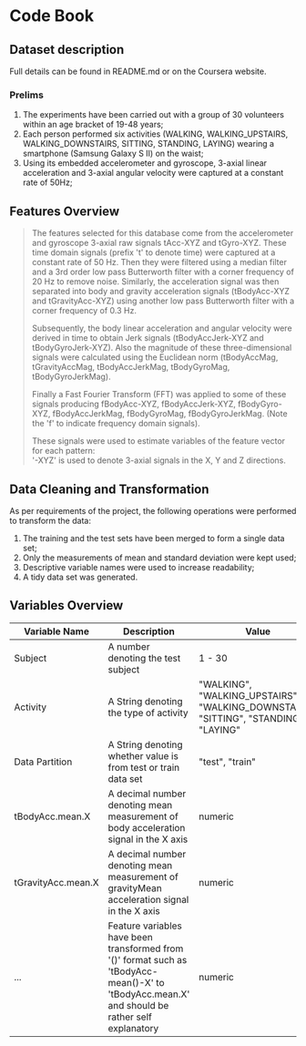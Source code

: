 # Code Book

## Dataset description

Full details can be found in README.md or on the Coursera website.

### Prelims
1.  The experiments have been carried out with a group of 30 volunteers within an age bracket of 19-48 years;
2.  Each person performed six activities (WALKING, WALKING_UPSTAIRS, WALKING_DOWNSTAIRS, SITTING, STANDING, LAYING) wearing a smartphone (Samsung Galaxy S II) on the waist;
3.  Using its embedded accelerometer and gyroscope, 3-axial linear acceleration and 3-axial angular velocity were captured at a constant rate of 50Hz;

## Features Overview

>The features selected for this database come from the accelerometer and gyroscope 3-axial raw signals tAcc-XYZ and tGyro-XYZ. These time domain signals (prefix 't' to denote time) were captured at a constant rate of 50 Hz. Then they were filtered using a median filter and a 3rd order low pass Butterworth filter with a corner frequency of 20 Hz to remove noise. Similarly, the acceleration signal was then separated into body and gravity acceleration signals (tBodyAcc-XYZ and tGravityAcc-XYZ) using another low pass Butterworth filter with a corner frequency of 0.3 Hz.
>
>Subsequently, the body linear acceleration and angular velocity were derived in time to obtain Jerk signals (tBodyAccJerk-XYZ and tBodyGyroJerk-XYZ). Also the magnitude of these three-dimensional signals were calculated using the Euclidean norm (tBodyAccMag, tGravityAccMag, tBodyAccJerkMag, tBodyGyroMag, tBodyGyroJerkMag).
>
>Finally a Fast Fourier Transform (FFT) was applied to some of these signals producing fBodyAcc-XYZ, fBodyAccJerk-XYZ, fBodyGyro-XYZ, fBodyAccJerkMag, fBodyGyroMag, fBodyGyroJerkMag. (Note the 'f' to indicate frequency domain signals).
>
>These signals were used to estimate variables of the feature vector for each pattern:  
'-XYZ' is used to denote 3-axial signals in the X, Y and Z directions.

## Data Cleaning and Transformation
As per requirements of the project, the following operations were performed to transform the data:

1.  The training and the test sets have been merged to form a single data set;
2.  Only the measurements of mean and standard deviation were kept used;
3.  Descriptive variable names were used to increase readability;
4.  A tidy data set was generated.

## Variables Overview
| Variable Name      | Description                                                                                                                                     | Value                                                                                |
| ------------------ | ----------------------------------------------------------------------------------------------------------------------------------------------- | ------------------------------------------------------------------------------------ |
| Subject            | A number denoting the test subject                                                                                                              | 1 - 30                                                                               |
| Activity           | A String denoting the type of activity                                                                                                          | "WALKING", "WALKING_UPSTAIRS", "WALKING_DOWNSTAIRS", "SITTING", "STANDING", "LAYING" |
| Data Partition     | A String denoting  whether value is from test or train data set                                                                                 | "test", "train"                                                                      |
| tBodyAcc.mean.X    | A decimal number denoting mean measurement of body acceleration signal in the X axis                                                            | numeric                                                                              |
| tGravityAcc.mean.X | A decimal number denoting mean measurement of gravityMean acceleration signal in the X axis                                                     | numeric                                                                              |
| ...                | Feature variables have been transformed from '()' format such as 'tBodyAcc-mean()-X' to 'tBodyAcc.mean.X' and should be rather self explanatory | numeric                                                                              |
